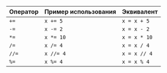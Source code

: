 | Оператор | Пример использования | Эквивалент   |
| -------- | -------------------- | ------------ |
| `+=`     | `x += 5`             | `x = x + 5`  |
| `-=`     | `x -= 2`             | `x = x - 2`  |
| `*=`     | `x *= 10`            | `x = x * 10` |
| `/=`     | `x /= 4`             | `x = x / 4`  |
| `//=`    | `x //= 4`            | `x = x // 4` |
| `%=`     | `x %= 4`             | `x = x % 4`  |